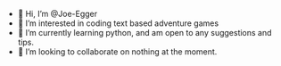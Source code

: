 - 👋 Hi, I’m @Joe-Egger
- 👀 I’m interested in coding text based adventure games
- 🌱 I’m currently learning python, and am open to any suggestions and tips.
- 💞️ I’m looking to collaborate on nothing at the moment.

<!---
Joe-Egger/Joe-Egger is a ✨ special ✨ repository because its `README.md` (this file) appears on your GitHub profile.
You can click the Preview link to take a look at your changes.
--->
